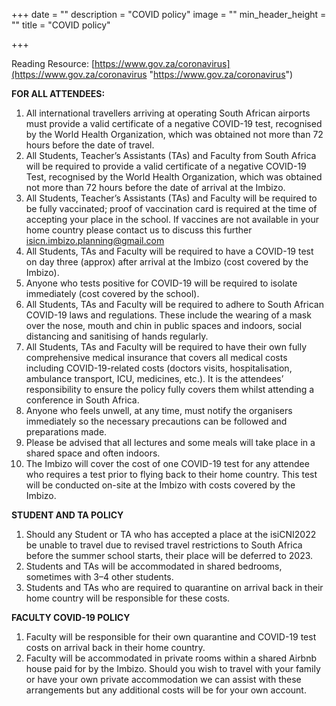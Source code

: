 +++
date = ""
description = "COVID policy"
image = ""
min_header_height = ""
title = "COVID policy"

+++

Reading Resource: [https://www.gov.za/coronavirus](https://www.gov.za/coronavirus "https://www.gov.za/coronavirus")

**FOR ALL ATTENDEES:**

 1. All international travellers arriving at operating South African airports must provide a valid certificate of a negative COVID-19 test, recognised by the World Health Organization, which was obtained not more than 72 hours before the date of travel.
 2. All Students, Teacher’s Assistants (TAs) and Faculty from South Africa will be required to provide a valid certificate of a negative COVID-19 Test, recognised by the World Health Organization, which was obtained not more than 72 hours before the date of arrival at the Imbizo.
 3. All Students, Teacher’s Assistants (TAs) and Faculty will be required to be fully vaccinated; proof of vaccination card is required at the time of accepting your place in the school. If vaccines are not available in your home country please contact us to discuss this further [isicn.imbizo.planning@gmail.com](mailto:isicn.imbizo.planning@gmail.com)
 4. All Students, TAs and Faculty will be required to have a COVID-19 test on day three (approx) after arrival at the Imbizo (cost covered by the Imbizo).
 5. Anyone who tests positive for COVID-19 will be required to isolate immediately (cost covered by the school).
 6. All Students, TAs and Faculty will be required to adhere to South African COVID-19 laws and regulations. These include the wearing of a mask over the nose, mouth and chin in public spaces and indoors, social distancing and sanitising of hands regularly.
 7. All Students, TAs and Faculty will be required to have their own fully comprehensive medical insurance that covers all medical costs including COVID-19-related costs (doctors visits, hospitalisation, ambulance transport, ICU, medicines, etc.). It is the attendees’ responsibility to ensure the policy fully covers them whilst attending a conference in South Africa.
 8. Anyone who feels unwell, at any time, must notify the organisers immediately so the necessary precautions can be followed and preparations made.
 9. Please be advised that all lectures and some meals will take place in a shared space and often indoors.
10. The Imbizo will cover the cost of one COVID-19 test for any attendee who requires a test prior to flying back to their home country. This test will be conducted on-site at the Imbizo with costs covered by the Imbizo.

**STUDENT AND TA POLICY**

1. Should any Student or TA who has accepted a place at the isiCNI2022 be unable to travel due to revised travel restrictions to South Africa before the summer school starts, their place will be deferred to 2023.
2. Students and TAs will be accommodated in shared bedrooms, sometimes with 3–4 other students.
3. Students and TAs who are required to quarantine on arrival back in their home country will be responsible for these costs.

**FACULTY COVID-19 POLICY**

1. Faculty will be responsible for their own quarantine and COVID-19 test costs on arrival back in their home country.
2. Faculty will be accommodated in private rooms within a shared Airbnb house paid for by the Imbizo. Should you wish to travel with your family or have your own private accommodation we can assist with these arrangements but any additional costs will be for your own account.
